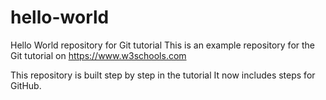 # hello-world
Hello World repository for Git tutorial
This is an example repository for the Git tutorial on https://www.w3schools.com

This repository is built step by step in the tutorial
It now includes steps for GitHub.
